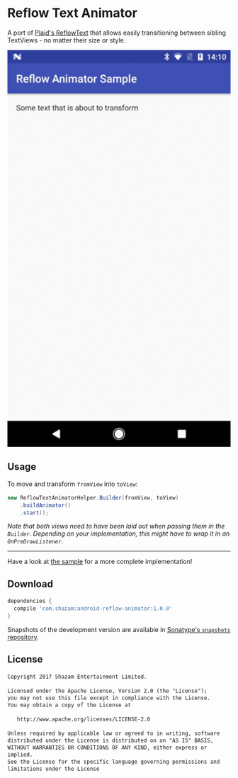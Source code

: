 Reflow Text Animator
======

A port of [Plaid's ReflowText](https://github.com/nickbutcher/plaid/blob/master/app/src/main/java/io/plaidapp/ui/transitions/ReflowText.java) that allows easily transitioning between sibling TextViews - no matter their size or style.

![sample](sample/reflow-animator.gif)

Usage
------

To move and transform `fromView` into `toView`:

```java
new ReflowTextAnimatorHelper.Builder(fromView, toView)
    .buildAnimator()
    .start();
```

_Note that both views need to have been laid out when passing them in the `Builder`. Depending on your implementation, this might have to wrap it in an `OnPreDrawListener`._

---
Have a look at [the sample](https://github.com/shazam/reflow-animator/tree/master/sample) for a more complete implementation! 



Download
--------

```groovy
dependencies {
  compile 'com.shazam:android-reflow-animator:1.0.0'
}
```

Snapshots of the development version are available in [Sonatype's `snapshots` repository](https://oss.sonatype.org/content/repositories/snapshots/com/shazam/).



License
------
    Copyright 2017 Shazam Entertainment Limited.

    Licensed under the Apache License, Version 2.0 (the "License");
    you may not use this file except in compliance with the License.
    You may obtain a copy of the License at

       http://www.apache.org/licenses/LICENSE-2.0

    Unless required by applicable law or agreed to in writing, software
    distributed under the License is distributed on an "AS IS" BASIS,
    WITHOUT WARRANTIES OR CONDITIONS OF ANY KIND, either express or implied.
    See the License for the specific language governing permissions and
    limitations under the License
